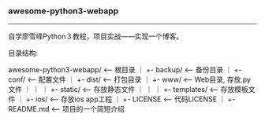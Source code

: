 ### awesome-python3-webapp

---

自学廖雪峰Python３教程，项目实战——实现一个博客。

目录结构:

awesome-python3-webapp/  <-- 根目录
｜
+- backup/               <-- 备份目录
｜
+- conf/                 <-- 配置文件
｜
+- dist/                 <-- 打包目录
｜
+- www/                  <-- Web目录, 存放.py文件
｜  ｜
｜  +- static/            <-- 存放静态文件
｜  ｜
｜  +- templates/         <-- 存放模板文件
｜
+- ios/                  <-- 存放ios app工程
｜
+- LICENSE               <-- 代码LICENSE
｜
+- README.md             <-- 项目的一个简短介绍


